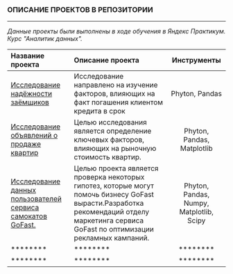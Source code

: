 ### ОПИСАНИЕ ПРОЕКТОВ В РЕПОЗИТОРИИ

---


*Данные проекты были выполнены в ходе обучения в Яндекс Практикум. Курс "Аналитик данных".*

| Название проекта | Описание проекта | Инструменты |
| :---         |     :---      |         :---: |
| [Исследование надёжности заёмщиков](https://github.com/AlexErin1308/Projects_Yandex_PR/blob/main/Project_1/Исследование%20надежности%20заемщиков.Проект_1.ipynb)   | Исследование направлено на изучение факторов, влияющих на факт погашения клиентом кредита в срок     | Phyton, Pandas    |   
| [Исследование объявлений о продаже квартир](https://github.com/AlexErin1308/Projects_Yandex_PR/blob/main/Project_2/Исследование%20объявлений%20о%20продаже%20квартир.ИАД.ipynb)     | Целью исследования является определение ключевых факторов, влияющих на рыночную стоимость квартир.       | Phyton, Pandas, Matplotlib     |
| [Исследование данных пользователей сервиса самокатов GoFast.](https://github.com/AlexErin1308/Projects_Yandex_PR/blob/main/Project_3/Исследование%20данных%20пользователей%20сервиса%20самокатов%20GoFast.Статистический%20анализ%20данных.ipynb)     | Целью проекта является проверка некоторых гипотез, которые могут помочь бизнесу GoFast вырасти.Разработка рекомендаций отделу маркетинга сервиса GoFast по оптимизации рекламных кампаний. | Phyton, Pandas, Numpy, Matplotlib, Scipy      |
| ********     | ********       | ********      |
| ********     | ********       | ********      |




